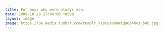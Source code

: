 ```yaml
---
title: For boys who were always men.
date: 2009-10-23 17:04:00 +0500
layout: image
image: https://66.media.tumblr.com/tumblr_kryuusHORW1qa6o4ho1_500.jpg
---
```

